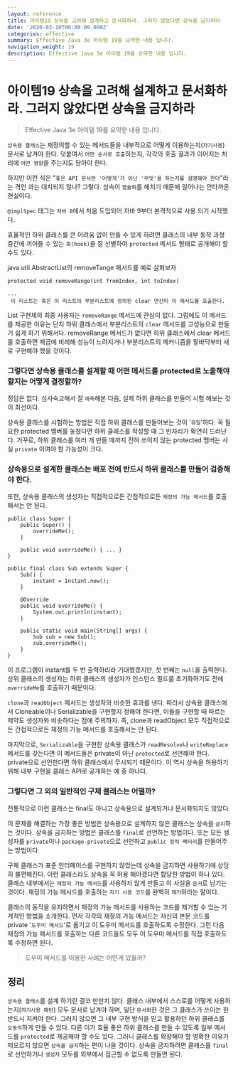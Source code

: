 ```yaml
---
layout: reference
title: 아이템19 상속을 고려해 설계하고 문서화하라. 그러지 않았다면 상속을 금지하라
date: '2020-03-10T00:00:00.000Z'
categories: effective
summary: Effective Java 3e 아이템 19을 요약한 내용 입니다.
navigation_weight: 19
description: Effective Java 3e 아이템 19를 요약한 내용 입니다.
---
```


# 아이템19 상속을 고려해 설계하고 문서화하라. 그러지 않았다면 상속을 금지하라

> Effective Java 3e 아이템 19를 요약한 내용 입니다.

`상속용 클래스`는 재정의할 수 있는 메서드들을 내부적으로 어떻게 이용하는지\(`자기사용`\) 문서로 남겨야 한다. 덧붙여서 `어떤 순서로 호출`하는지, 각각의 호출 결과가 이어지는 처리에 `어떤 영향`을 주는지도 담아야 한다.

하지만 이런 식은 "`좋은 API 문서란 '어떻게'가 아닌 '무엇'을 하는지를 설명해야 한다`"라는 격언 과는 대치되지 않나? 그렇다. 상속이 `캡슐화`를 해치기 때문에 일어나는 안타까운 현실이다.

`@implSpec` 태그는 `자바 8`에서 처음 도입되어 자바 9부터 본격적으로 사용 되기 시작했다.

효율적인 하위 클래스를 큰 어려움 없이 만들 수 있게 하려면 클래스의 내부 동작 과정 중간에 끼어들 수 있는 `훅(hook)`을 잘 선별하여 `protected` 메서드 형태로 공개해야 할 수도 있다.

java.util.AbstractList의 removeTange 메서드를 예로 살펴보자

```text
protected void removeRange(int fromIndex, int toIndex)

...
 이 리스트는 혹은 이 리스트의 부분리스트에 정의된 clear 연산이 이 메서드를 호출한다. 
```

List 구현체의 최종 사용자는 `removeRange` 메서드에 관심이 없다. 그럼에도 이 메서드를 제공한 이유는 단지 하위 클래스에서 부분리스트의 `clear` 메서드를 고성능으로 만들기 쉽게 하기 위해서다. removeRange 메서드가 없다면 하위 클래스에서 clear 메서드를 호출하면 제곱에 비례해 성능이 느려지거나 부분리스트의 메커니즘을 밑바닥부터 새로 구현해야 했을 것이다.

### 그렇다면 상속용 클래스를 설계할 때 어떤 메서드를 protected로 노출해야 할지는 어떻게 결정할까?

정답은 없다. 심사숙고해서 잘 `예측`해본 다음, 실제 하위 클래스를 만들어 시험 해보는 것이 최선이다.

상속용 클래스를 시험하는 방법은 직접 하위 클래스를 만들어보는 것이 '`유일`'하다. 꼭 필요한 protected 멤버를 놓쳤다면 하위 클래스를 작성할 때 그 빈자리가 확연히 드러난다. 거꾸로, 하위 클래스를 여러 개 만들 때까지 전혀 쓰이지 않는 protected 멤버는 사실 `private` 이여야 할 가능성이 크다.

### 상속용으로 설계한 클래스는 배포 전에 반드시 하위 클래스를 만들어 검증해야 한다.

또한, 상속용 클래스의 생성자는 직접적으로든 간접적으로든 `재정의 가능 메서드`를 호출해서는 안 된다.

```text
public class Super {
    public Super() {
        overrideMe();
    }

    public void overrideMe() { ... }
}

public final class Sub extends Super {
    Sub() {
        instant = Instant.now();
    }

    @Override
    public void overrideMe() {
        System.out.println(instant);
    }

    public static void main(String[] args) {
        Sub sub = new Sub();
        sub.overrideMe();
    }
}
```

이 프로그램이 instant를 두 번 출력하리라 기대했겠지만, 첫 번째는 `null`을 출력한다. 상위 클래스의 생성자는 하위 클래스의 생성자가 인스턴스 필드를 초기화하기도 전에 `overrideMe`를 호출하기 때문이다.

`clone`과 `readObject` 메서드는 생성자와 비슷한 효과를 낸다. 따라서 상속용 클래스에서 Cloneable이나 Serializable을 구현할지 정해야 한다면, 이들을 구현할 때 따르는 제약도 생성자와 비슷하다는 점에 주의하자. 즉, clone과 readObject 모두 직접적으로든 간접적으로든 재정의 가능 메서드를 호출해서는 안 된다.

마지막으로, `Serializable`을 구현한 상속용 클래스가 `readResolve`나 `writeReplace` 메서드를 갖는다면 이 메서드들은 private이 아닌 `protected`로 선언해야 한다. private으로 선언한다면 하위 클래스에서 무시되기 때문이다. 이 역시 상속을 허용하기 위해 내부 구현을 클래스 API로 공개하는 예 중 하나다.

### 그렇다면 그 외의 일반적인 구체 클래스는 어떨까?

전통적으로 이런 클래스는 final도 아니고 상속용으로 설계되거나 문서화되지도 않았다.

이 문제를 해결하는 가장 좋은 방법은 상속용으로 설계하지 않은 클래스는 상속을 `금지`하는 것이다. 상속을 금지하는 방법은 클래스를 `final`로 선언하는 방법이다. 또는 모든 생성자를 `private`이나 `package-private`으로 선언하고 `public 정적 팩터리`를 만들어주는 방법이다.

구체 클래스가 표준 인터페이스를 구현하지 않았는데 상속을 금지하면 사용하기에 상당히 불편해진다. 이런 클래스라도 상속을 꼭 허용 해야겠다면 합당한 방법이 하나 있다. 클래스 내부에서는 `재정의 가능 메서드`를 사용하지 않게 만들고 이 사실을 `문서`로 남기는 것이다. 재정의 가능 메서드를 호출하는 `자기 사용 코드`를 완벽히 `제거`하라는 말이다.

클래스의 동작을 유지하면서 재정의 가능 메서드를 사용하는 코드를 제거할 수 있는 기계적인 방법을 소개한다. 먼저 각각의 재정의 가능 메서드는 자신의 본문 코드를 private '`도우미 메서드`'로 옮기고 이 도우미 메서드를 호출하도록 수정한다. 그런 다음 재정의 가능 메서드를 호출하는 다른 코드들도 모두 이 도우미 메서드를 직접 호출하도록 수정하면 된다.

> 도우미 메서드를 이용한 사례는 어떤게 있을까?

## 정리

`상속용 클래스`를 설계 하기란 결코 만만치 않다. 클래스 내부에서 스스로를 어떻게 사용하는지\(`자기사용 패턴`\) 모두 문서로 남겨야 하며, 일단 `문서화`한 것은 그 클래스가 쓰이는 한 반드시 지켜야 한다. 그러지 않으면 그 내부 구현 방식을 믿고 활용하던 하위 클래스를 `오동작`하게 만들 수 있다. 다른 이가 효율 좋은 하위 클래스를 만들 수 있도록 일부 메서드를 `protected`로 제공해야 할 수도 있다. 그러니 클래스를 확장해야 할 명확한 이유가 떠오르지 않으면 `상속을 금지`하는 편이 나을 것이다. 상속을 금지하려면 클래스를 `final`로 선언하거나 `생성자` 모두를 외부에서 접근할 수 없도록 만들면 된다.

